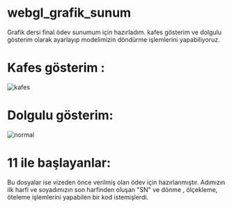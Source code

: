 # webgl_grafik_sunum
Grafik dersi final ödev sunumum için hazırladım.
kafes gösterim ve dolgulu gösterim olarak ayarlayıp modelimizin döndürme işlemlerini yapabiliyoruz.

# Kafes gösterim :
![kafes](https://user-images.githubusercontent.com/65421214/107069243-b6b51780-67f2-11eb-8417-aa2bc64a9365.PNG)

# Dolgulu gösterim:

![normal](https://user-images.githubusercontent.com/65421214/107069367-eebc5a80-67f2-11eb-90d3-16ce923a0e46.PNG)



# 11 ile başlayanlar:
Bu dosyalar ise vizeden önce verilmiş olan ödev için hazırlanmıştır. Adımızın ilk harfi ve soyadımızın son harfinden oluşan "SN" ve dönme , ölçekleme, öteleme işlemlerini yapabilen bir kod istemişlerdi.

